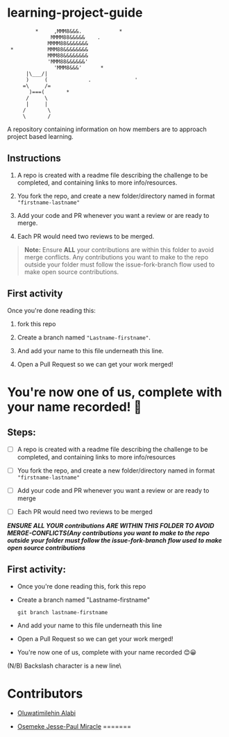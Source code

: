 # learning-project-guide


             *     ,MMM8&&&.            *
                  MMMM88&&&&&    .
                 MMMM88&&&&&&&
     *           MMM88&&&&&&&&
                 MMM88&&&&&&&&
                 'MMM88&&&&&&'
                   'MMM8&&&'      *
          |\___/|
          )     (             .              '
         =\     /=
           )===(       *
          /     \
          |     |
         /       \
         \       /

A repository containing information on how members are to approach project based learning.

## Instructions

1. A repo is created with a readme file describing the challenge to be completed, and containing links to more info/resources.

2. You fork the repo, and create a new folder/directory named in format `"firstname-lastname"`

3. Add your code and PR whenever you want a review or are ready to merge.

4. Each PR would need two reviews to be merged.

>**Note:** Ensure **ALL** your contributions are within this folder to avoid merge conflicts.
Any contributions you want to make to the repo  outside your folder must follow the issue-fork-branch flow used to make open source contributions.

## First activity

Once you're done reading this:

1. fork this repo

2. Create a branch named `"Lastname-firstname"`.

3. And add your name to this file underneath this line.

4. Open a Pull Request so we can get your work merged!

You're now one of us, complete with your name recorded! 🙂
=======
## Steps:

- [ ] A repo is created with a readme file describing the challenge to be completed, and containing links to more info/resources <br/> 
- [ ] You fork the repo, and create a new folder/directory named in format ``"firstname-lastname"``

- [ ] Add your code and PR whenever you want a review or are ready to merge

- [ ] Each PR would need two reviews to be merged

***ENSURE ALL YOUR contributions ARE WITHIN THIS FOLDER TO AVOID MERGE-CONFLICTS(Any contributions you want to make to the repo outside your folder must follow the issue-fork-branch flow used to make open source contributions***

## First activity:
- Once you're done reading this, fork this repo

- Create a branch named "Lastname-firstname"

  ```
  git branch lastname-firstname
  ```
 - And add your name to this file underneath this line
 
-  Open a Pull Request so we can get your work merged!

- You're now one of us, complete with your name recorded 😊😀

(N/B) Backslash character is a new line\

  # Contributors
- [Oluwatimilehin Alabi](https://github.com/CyberBishop)

- [Osemeke Jesse-Paul Miracle](https://github.com/FloatinggOnion)
=======
